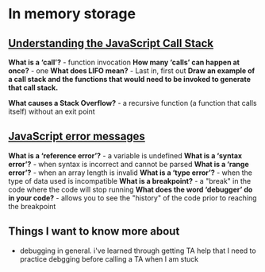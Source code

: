 # In memory storage

## [Understanding the JavaScript Call Stack]()

**What is a ‘call’?** - function invocation
**How many ‘calls’ can happen at once?** - one
**What does LIFO mean?** - Last in, first out
**Draw an example of a call stack and the functions that would need to be invoked to generate that call stack.**


**What causes a Stack Overflow?** - a recursive function (a function that calls itself) without an exit point

## [JavaScript error messages](https://codeburst.io/javascript-error-messages-debugging-d23f84f0ae7c)

**What is a ‘reference error’?** - a variable is undefined
**What is a ‘syntax error’?** - when syntax is incorrect and cannot be parsed
**What is a ‘range error’?** - when an array length is invalid
**What is a ‘type error’?** - when the type of data used is incompatible
**What is a breakpoint?** - a "break" in the code where the code will stop running
**What does the word ‘debugger’ do in your code?** - allows you to see the "history" of the code prior to reaching the breakpoint

## Things I want to know more about

- debugging in general. i've learned through getting TA help that I need to practice debgging before calling a TA when I am stuck